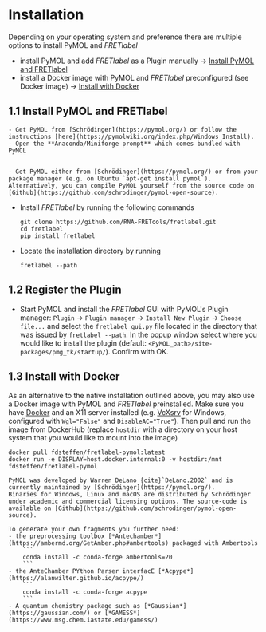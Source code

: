 # Installation

Depending on your operating system and preference there are multiple options to install PyMOL and *FRETlabel*
- install PyMOL and add *FRETlabel* as a Plugin manually &rarr; [Install PyMOL and FRETlabel](#install-manually)
- install a Docker image with PyMOL and *FRETlabel* preconfigured (see Docker image) &rarr; [Install with Docker](#install-docker)


## 1.1 Install PyMOL and FRETlabel
<a name="install-manually"></a>
````{tabbed} For Windows
- Get PyMOL from [Schrödinger](https://pymol.org/) or follow the instructions [here](https://pymolwiki.org/index.php/Windows_Install).
- Open the **Anaconda/Miniforge prompt** which comes bundled with PyMOL
````

````{tabbed} For Linux

- Get PyMOL either from [Schrödinger](https://pymol.org/) or from your package manager (e.g. on Ubuntu `apt-get install pymol`). Alternatively, you can compile PyMOL yourself from the source code on [Github](https://github.com/schrodinger/pymol-open-source). 
````
- Install *FRETlabel* by running the following commands

    ```
    git clone https://github.com/RNA-FRETools/fretlabel.git
    cd fretlabel
    pip install fretlabel
    ```

- Locate the installation directory by running

    ```
    fretlabel --path
    ```


## 1.2 Register the Plugin
- Start PyMOL and install the *FRETlabel* GUI with PyMOL's Plugin manager: `Plugin` &rarr; `Plugin manager` &rarr; `Install New Plugin` &rarr; `Choose file...` and select the `fretlabel_gui.py` file located in the directory that was issued by `fretlabel --path`. In the popup window select where you would like to install the plugin (default: `<PyMOL_path>/site-packages/pmg_tk/startup/`). Confirm with OK.


## 1.3 Install with Docker
<a name="install-docker"></a>
As an alternative to the native installation outlined above, you may also use a Docker image with PyMOL and *FRETlabel* preinstalled. Make sure you have [Docker](https://www.docker.com/products/docker-desktop) and an X11 server installed (e.g. [VcXsrv](https://sourceforge.net/projects/vcxsrv/) for Windows, configured with `Wgl="False"` and `DisableAC="True"`). Then pull and run the image from DockerHub (replace `hostdir` with a directory on your host system that you would like to mount into the image)

```
docker pull fdsteffen/fretlabel-pymol:latest
docker run -e DISPLAY=host.docker.internal:0 -v hostdir:/mnt fdsteffen/fretlabel-pymol
```

```{admonition} Incentive or open-source PyMOL
PyMOL was developed by Warren DeLano {cite}`DeLano.2002` and is currently maintained by [Schrödinger](https://pymol.org/). 
Binaries for Windows, Linux and macOS are distributed by Schrödinger under academic and commercial licensing options. The source-code is available on [Github](https://github.com/schrodinger/pymol-open-source).
```

```{tip} 
To generate your own fragments you further need:
- the preprocessing toolbox [*Antechamber*](https://ambermd.org/GetAmber.php#ambertools) packaged with Ambertools
    ```
    conda install -c conda-forge ambertools=20
    ```
- the AnteChamber PYthon Parser interfacE [*Acpype*](https://alanwilter.github.io/acpype/)
    ```
    conda install -c conda-forge acpype
    ```
- A quantum chemistry package such as [*Gaussian*](https://gaussian.com/) or [*GAMESS*](https://www.msg.chem.iastate.edu/gamess/)
```
